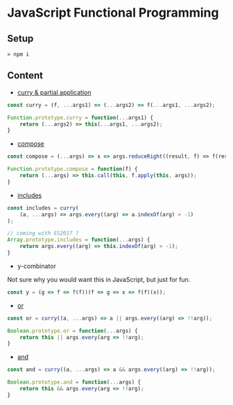 # JavaScript Functional Programming

## Setup

`> npm i`

## Content


* [curry & partial application](./examples/partial-apply.js)

```js
const curry = (f, ...args1) => (...args2) => f(...args1, ...args2);

Function.prototype.curry = function(...args1) {
	return (...args2) => this(...args1, ...args2);
}
```

* [compose](./examples/compose.js)

```js
const compose = (...args) => x => args.reduceRight((result, f) => f(result), x);

Function.prototype.compose = function(f) {
	return (...args) => this.call(this, f.apply(this, args));
}
```

* [includes]('./examples/includes.js')

```js
const includes = curry(
	(a, ...args) => args.every((arg) => a.indexOf(arg) > -1)
);

// coming with ES2017 ?
Array.prototype.includes = function(...args) {
	return args.every((arg) => this.indexOf(arg) > -1);
}
```

* y-combinator

Not sure why you would want this in JavaScript, but just for fun.

```js
const y = (g => f => f(f))(f => g => x => f(f)(x));
```

* [or](./examples/or.js)

```js
const or = curry((a, ...args) => a || args.every((arg) => !!arg));

Boolean.prototype.or = function(...args) {
	return this || args.every(arg => !!arg);
}
```

* [and](./examples/and.js)

```js
const and = curry((a, ...args) => a && args.every((arg) => !!arg));

Boolean.prototype.and = function(...args) {
	return this && args.every(arg => !!arg);
}
```
